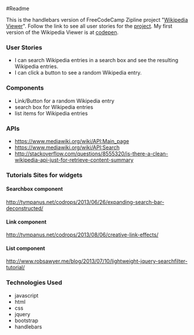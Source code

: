 ﻿#Readme

This is the handlebars version of FreeCodeCamp Zipline project "[Wikipedia Viewer](https://www.freecodecamp.com/challenges/build-a-wikipedia-viewer)". Follow the link
to see all user stories for the [project](https://www.freecodecamp.com/challenges/build-a-wikipedia-viewer).
My first version of the Wikipedia Viewer is at [codepen](http://codepen.io/Reggie01/full/VaYqgm/).

### User Stories
* I can search Wikipedia entries in a search box and see the resulting Wikipedia entries.
* I can click a button to see a random Wikipedia entry.


### Components
  * Link/Button for a random Wikipedia entry
  * search box for Wikipedia entries
  * list items for Wikipedia entries
  
### APIs
* https://www.mediawiki.org/wiki/API:Main_page
* https://www.mediawiki.org/wiki/API:Search
* http://stackoverflow.com/questions/8555320/is-there-a-clean-wikipedia-api-just-for-retrieve-content-summary

### Tutorials Sites for widgets

#### Searchbox component
http://tympanus.net/codrops/2013/06/26/expanding-search-bar-deconstructed/

#### Link component
http://tympanus.net/codrops/2013/08/06/creative-link-effects/ 

#### List component
http://www.robsawyer.me/blog/2013/07/10/lightweight-jquery-searchfilter-tutorial/

### Technologies Used
* javascript
* html
* css
* jquery
* bootstrap
* handlebars